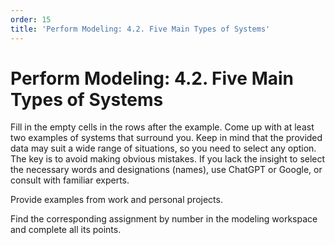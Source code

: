 ```yaml
---
order: 15
title: 'Perform Modeling: 4.2. Five Main Types of Systems'
---
```


# Perform Modeling: 4.2. Five Main Types of Systems

Fill in the empty cells in the rows after the example. Come up with at least two examples of systems that surround you. Keep in mind that the provided data may suit a wide range of situations, so you need to select any option. The key is to avoid making obvious mistakes. If you lack the insight to select the necessary words and designations (names), use ChatGPT or Google, or consult with familiar experts.

Provide examples from work and personal projects.

Find the corresponding assignment by number in the modeling workspace and complete all its points.